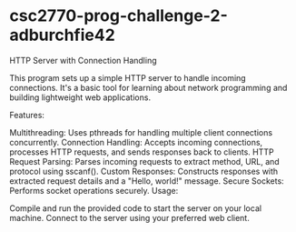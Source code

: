 # csc2770-prog-challenge-2-adburchfie42
HTTP Server with Connection Handling

This program sets up a simple HTTP server to handle incoming connections. It's a basic tool for learning about network programming and building lightweight web applications.

Features:

Multithreading: Uses pthreads for handling multiple client connections concurrently.
Connection Handling: Accepts incoming connections, processes HTTP requests, and sends responses back to clients.
HTTP Request Parsing: Parses incoming requests to extract method, URL, and protocol using sscanf().
Custom Responses: Constructs responses with extracted request details and a "Hello, world!" message.
Secure Sockets: Performs socket operations securely.
Usage:

Compile and run the provided code to start the server on your local machine.
Connect to the server using your preferred web client.
